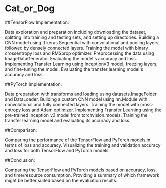 # Cat_or_Dog
##TensorFlow Implementation:

Data exploration and preparation including downloading the dataset, splitting into training and testing sets, and setting up directories.
Building a CNN model using tf.keras.Sequential with convolutional and pooling layers, followed by densely connected layers.
Training the model with binary crossentropy loss and RMSprop optimizer.
Preprocessing the data using ImageDataGenerator.
Evaluating the model's accuracy and loss.
Implementing Transfer Learning using InceptionV3 model, freezing layers, and fine-tuning the model.
Evaluating the transfer learning model's accuracy and loss.

##PyTorch Implementation:

Data preparation with transforms and loading using datasets.ImageFolder and DataLoader.
Building a custom CNN model using nn.Module with convolutional and fully connected layers.
Training the model with cross-entropy loss and Adam optimizer.
Implementing Transfer Learning using the pre-trained Inception_v3 model from torchvision.models.
Training the transfer learning model and evaluating its accuracy and loss.

##Comparison:

Comparing the performance of the TensorFlow and PyTorch models in terms of loss and accuracy.
Visualizing the training and validation accuracy and loss for both TensorFlow and PyTorch models.

##Conclusion:

Comparing the TensorFlow and PyTorch models based on accuracy, loss, and time/resource consumption.
Providing a summary of which framework might be better suited based on the evaluation results.
